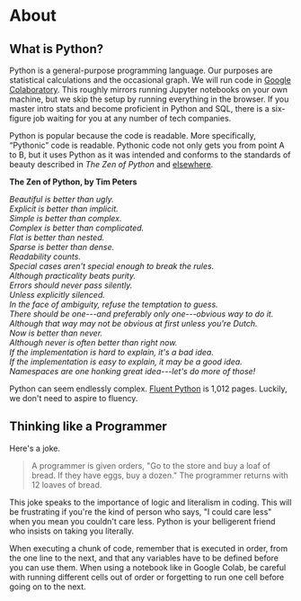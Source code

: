 # About

## What is Python?

Python is a general-purpose programming language. Our purposes are statistical calculations and the occasional graph. We will run code in [Google Colaboratory](https://colab.research.google.com/). This roughly mirrors running Jupyter notebooks on your own machine, but we skip the setup by running everything in the browser. If you master intro stats and become proficient in Python and SQL, there is a six-figure job waiting for you at any number of tech companies. 

Python is popular because the code is readable. More specifically, “Pythonic” code is readable. Pythonic code not only gets you from point A to B, but it uses Python as it was intended and conforms to the standards of beauty described in *The Zen of Python* and [elsewhere](https://peps.python.org/pep-0008/).

**The Zen of Python, by Tim Peters**

*Beautiful is better than ugly.*  
*Explicit is better than implicit.*  
*Simple is better than complex.*  
*Complex is better than complicated.*  
*Flat is better than nested.*  
*Sparse is better than dense.*  
*Readability counts.*  
*Special cases aren't special enough to break the rules.*  
*Although practicality beats purity.*  
*Errors should never pass silently.*  
*Unless explicitly silenced.*  
*In the face of ambiguity, refuse the temptation to guess.*  
*There should be one---and preferably only one---obvious way to do it.*  
*Although that way may not be obvious at first unless you're Dutch.*  
*Now is better than never.*  
*Although never is often better than *right* now.*  
*If the implementation is hard to explain, it's a bad idea.*  
*If the implementation is easy to explain, it may be a good idea.*  
*Namespaces are one honking great idea---let's do more of those!*

Python can seem endlessly complex. [Fluent Python](https://www.oreilly.com/library/view/fluent-python-2nd/9781492056348) is 1,012 pages. Luckily, we don't need to aspire to fluency.

## Thinking like a Programmer

Here's a joke. 

> A programmer is given orders, "Go to the store and buy a loaf of bread. If they have eggs, buy a dozen." The programmer returns with 12 loaves of bread.

This joke speaks to the importance of logic and literalism in coding. This will be frustrating if you're the kind of person who says, "I could care less" when you mean you couldn't care less. Python is your belligerent friend who insists on taking you literally.

When executing a chunk of code, remember that is executed in order, from the one line to the next, and that any variables have to be defined before you can use them. When using a notebook like in Google Colab, be careful with running different cells out of order or forgetting to run one cell before going on to the next. 

